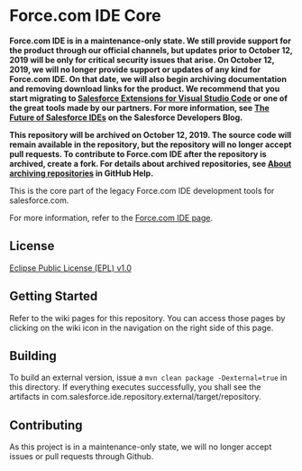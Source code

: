 Force.com IDE Core
========

**Force.com IDE is in a maintenance-only state. We still provide support for the product through our official channels, but updates prior to October 12, 2019 will be only for critical security issues that arise. On October 12, 2019, we will no longer provide support or updates of any kind for Force.com IDE. On that date, we will also begin archiving documentation and removing download links for the product. We recommend that you start migrating to [Salesforce Extensions for Visual Studio Code](https://marketplace.visualstudio.com/items?itemName=salesforce.salesforcedx-vscode) or one of the great tools made by our partners. For more information, see [The Future of Salesforce IDEs](https://developer.salesforce.com/blogs/2018/12/the-future-of-salesforce-ides.html) on the Salesforce Developers Blog.**

**This repository will be archived on October 12, 2019. The source code will remain available in the repository, but the repository will no longer accept pull requests. To contribute to Force.com IDE after the repository is archived, create a fork. For details about archived repositories, see [About archiving repositories](https://help.github.com/articles/about-archiving-repositories/) in GitHub Help.**

This is the core part of the legacy Force.com IDE development tools for salesforce.com.

For more information, refer to the [Force.com IDE page][1].

License
-------

[Eclipse Public License (EPL) v1.0][2]

Getting Started
---------------

Refer to the wiki pages for this repository. You can access those pages
by clicking on the wiki icon in the navigation on the right side of this
page.

Building
--------

To build an external version, issue a `mvn clean package -Dexternal=true`
in this directory. If everything executes successfully, you shall see
the artifacts in com.salesforce.ide.repository.external/target/repository.

Contributing
--------
As this project is in a maintenance-only state, we will no longer accept issues or pull requests through Github. 

[1]: https://developer.salesforce.com/page/Force.com_IDE
[2]: http://wiki.eclipse.org/EPL

